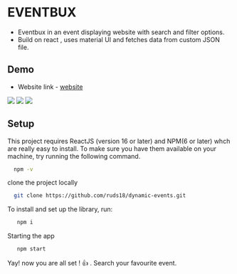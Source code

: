
# EVENTBUX

* Eventbux in an event displaying website with search and filter options.
* Build on react , uses material UI and fetches data from custom JSON file.

## Demo
* Website link  - [website](https://dreamy-cheesecake-c14147.netlify.app/)

<img src="./src/components/assets/landing_page.png" />
<img src="./src/components/assets/all_events.png" />
<img src="./src/components/assets/searched_event.png" />


## Setup

This project requires ReactJS (version 16 or later) and NPM(6 or later) whch are really easy to install. To make sure you have them available on your machine, try running the following command.

```bash
  npm -v
```

clone the project locally

```bash
  git clone https://github.com/ruds18/dynamic-events.git
```

To install and set up the library, run:

```bash
   npm i 
```
Starting the app

```bash
   npm start
```
Yay! now you are all set ! 👍 . Search your favourite event.
